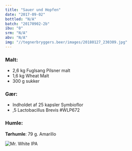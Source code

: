 ```yaml
---
title: "Sauer und Hopfen"
date: "2017-09-02"
bottled: "N/A"
batch: "20170902-2b"
ibu: "0"
srm: "N/A"
abv: "N/A"
img: "//tegnerbryggers.beer/images/20180127_230309.jpg"
---
```


### Malt:

* 2,6 kg Fuglsang Pilsner malt
* 1,6 kg Wheat Malt
* 300 g sukker

### Gær:

* Indholdet af 25 kapsler Symbioflor
* ,5 Lactobacillus Brevis #WLP672

### Humle:

**Tørhumle**:
79 g. Amarillo

![Mr. White IPA](//tegnerbryggers.beer/images/20180127_230309.jpg)
